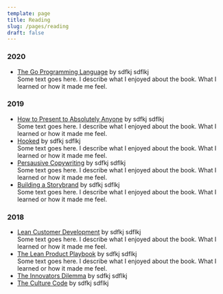 ```yaml
---
template: page
title: Reading
slug: /pages/reading
draft: false
---
```


### 2020

<!--
- [Software Engineering at Google](#) by sdfkj sdflkj </br>
  Some text goes here. I describe what I enjoyed about the book. What I learned or how it made me feel.
- [OAuth in Action](#) by sdfkj sdflkj </br>
  Some text goes here. I describe what I enjoyed about the book. What I learned or how it made me feel.
- [Kubernetes in Action](#) by sdfkj sdflkj </br>
  Some text goes here. I describe what I enjoyed about the book. What I learned or how it made me feel.
  - [Docker in Action](#) by sdfkj sdflkj </br>
  Some text goes here. I describe what I enjoyed about the book. What I learned or how it made me feel.
- [Go in Action](#) by sdfkj sdflkj </br>
  Some text goes here. I describe what I enjoyed about the book. What I learned or how it made me feel.
- [Concurrency in Go](#) by sdfkj sdflkj </br>
  Some text goes here. I describe what I enjoyed about the book. What I learned or how it made me feel.
  -->

- [The Go Programming Language](#) by sdfkj sdflkj </br>
  Some text goes here. I describe what I enjoyed about the book. What I learned or how it made me feel.

### 2019

- [How to Present to Absolutely Anyone](#) by sdfkj sdflkj </br>
  Some text goes here. I describe what I enjoyed about the book. What I learned or how it made me feel.
- [Hooked](#) by sdfkj sdflkj </br>
  Some text goes here. I describe what I enjoyed about the book. What I learned or how it made me feel.
- [Persausive Copywriting](#) by sdfkj sdflkj </br>
  Some text goes here. I describe what I enjoyed about the book. What I learned or how it made me feel.
- [Building a Storybrand](#) by sdfkj sdflkj </br>
  Some text goes here. I describe what I enjoyed about the book. What I learned or how it made me feel.

### 2018

- [Lean Customer Development](#) by sdfkj sdflkj </br>
  Some text goes here. I describe what I enjoyed about the book. What I learned or how it made me feel.
- [The Lean Product Playbook](#) by sdfkj sdflkj </br>
  Some text goes here. I describe what I enjoyed about the book. What I learned or how it made me feel.
- [The Innovators Dilemma](#) by sdfkj sdflkj </br>
- [The Culture Code](#) by sdfkj sdflkj </br>
